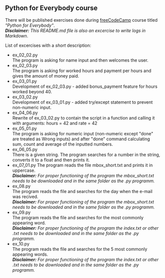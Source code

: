 ## Python for Everybody course
There will be published exercises done during [freeCodeCamp](freecodecamp.org) course titled _"Python for Everybody"_.  
_**Disclaimer:** This README.md file is also an excercise to write logs in Markdown_.

List of excercises with a _short_ description:
 * ex_02_02.py  
The program is asking for name input and then welcomes the user.
 * ex_02_03.py  
The program is asking for worked hours and payment per hours and gives the amount of money paid.
 * ex_03_01.py  
Development of ex_02_03.py - added bonus_payment feature for hours worked beyond 40.
 * ex_03_02.py  
Development of ex_03_01.py - added try/except statement to prevent non-numeric input.
 * ex_04_06.py  
Rewrite of ex_03_02.py to contain the script in a function and calling it with arguments: hours = 42 and rate = 42
 * ex_05_01.py  
The program is asking for numeric input (non-numeric except "done" are treated as Wrong inputs) and after "done" command calculating sum, count and average of the inputted numbers.
 * ex_06_05.py  
There is a given string. The program searches for a number in the string, converts it to a float and then prints it.  
 * ex_07_01.py
The program reads the file mbox_short.txt and prints it in uppercase.  
_**Disclaimer:** For proper functioning of the program the mbox_short.txt needs to be downloaded and in the same folder as the .py programm._  
 * ex_08.py  
The program reads the file and searches for the day when the e-mail was recived.  
_**Disclaimer:** For proper functioning of the program the mbox_short.txt needs to be downloaded and in the same folder as the .py programm._  
 * ex_09.py  
The program reads the file and searches for the most commonly appearing word.  
_**Disclaimer:** For proper functioning of the program the index.txt or other .txt needs to be downloaded and in the same folder as the .py programm._  
 * ex_10.py  
The program reads the file and searches for the 5 most commonly appearing words.  
_**Disclaimer:** For proper functioning of the program the index.txt or other .txt needs to be downloaded and in the same folder as the .py programm._
